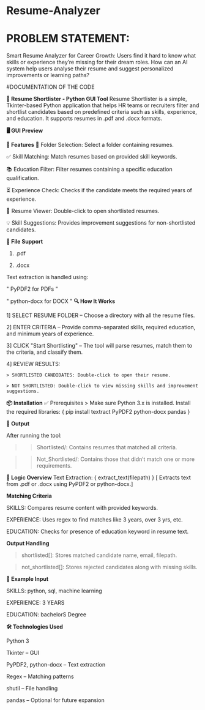 # Resume-Analyzer
# PROBLEM STATEMENT:
Smart Resume Analyzer for Career Growth: Users find it hard to know what skills or experience they’re missing for their dream roles.
How can an AI system help users analyse their resume and suggest personalized improvements or learning paths?

#DOCUMENTATION OF THE CODE

**📄 Resume Shortlister - Python GUI Tool**
Resume Shortlister is a simple, Tkinter-based Python application that helps HR teams or recruiters filter and shortlist candidates based on predefined criteria such as skills, experience, and education. 
It supports resumes in .pdf and .docx formats.

**🖥️ GUI Preview**


**🔧 Features**
📂 Folder Selection: Select a folder containing resumes.

✅ Skill Matching: Match resumes based on provided skill keywords.

📚 Education Filter: Filter resumes containing a specific education qualification.

⏳ Experience Check: Checks if the candidate meets the required years of experience.

📄 Resume Viewer: Double-click to open shortlisted resumes.

💡 Skill Suggestions: Provides improvement suggestions for non-shortlisted candidates.

**📁 File Support**
1) .pdf

2) .docx

Text extraction is handled using:

" PyPDF2 for PDFs "

" python-docx for DOCX "
**🔍 How It Works**

1] SELECT RESUME FOLDER – Choose a directory with all the resume files.

2] ENTER CRITERIA – Provide comma-separated skills, required education, and minimum years of experience.

3] CLICK "Start Shortlisting" – The tool will parse resumes, match them to the criteria, and classify them.

4] REVIEW RESULTS:

    > SHORTLISTED CANDIDATES: Double-click to open their resume.

    > NOT SHORTLISTED: Double-click to view missing skills and improvement suggestions.
    
**📦 Installation**
      ✅ Prerequisites
       > Make sure Python 3.x is installed. Install the required libraries:
       { pip install textract PyPDF2 python-docx pandas } 
       
**📂 Output**

After running the tool:

  >> Shortlisted/: Contains resumes that matched all criteria.

  >> Not_Shortlisted/: Contains those that didn’t match one or more requirements.

**🧠 Logic Overview**
Text Extraction:
  {  extract_text(filepath) }
  [ Extracts text from .pdf or .docx using PyPDF2 or python-docx.]
  
  **Matching Criteria**
  
SKILLS: Compares resume content with provided keywords.

EXPERIENCE: Uses regex to find matches like 3 years, over 3 yrs, etc.

EDUCATION: Checks for presence of education keyword in resume text.

**Output Handling**

> shortlisted[]: Stores matched candidate name, email, filepath.

> not_shortlisted[]: Stores rejected candidates along with missing skills.

 **📌 Example Input**
 
SKILLS: python, sql, machine learning

EXPERIENCE: 3 YEARS

EDUCATION: bachelorS Degree

**🛠️ Technologies Used**

Python 3

Tkinter – GUI

PyPDF2, python-docx – Text extraction

Regex – Matching patterns

shutil – File handling

pandas – Optional for future expansion















